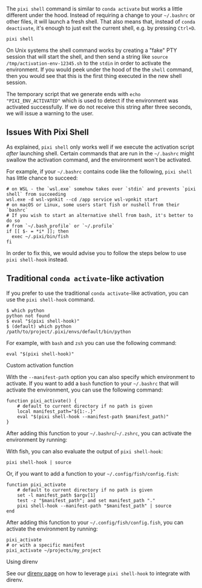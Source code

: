 The `pixi shell` command is similar to `conda activate` but works a little different under the hood. Instead of requiring a change to your `~/.bashrc` or other files, it will launch a fresh shell. That also means that, instead of `conda deactivate`, it's enough to just exit the current shell, e.g. by pressing `Ctrl+D`.

```shell
pixi shell

```

On Unix systems the shell command works by creating a "fake" PTY session that will start the shell, and then send a string like `source /tmp/activation-env-12345.sh` to the `stdin` in order to activate the environment. If you would peek under the hood of the the `shell` command, then you would see that this is the first thing executed in the new shell session.

The temporary script that we generate ends with `echo "PIXI_ENV_ACTIVATED"` which is used to detect if the environment was activated successfully. If we do not receive this string after three seconds, we will issue a warning to the user.

## Issues With Pixi Shell

As explained, `pixi shell` only works well if we execute the activation script *after* launching shell. Certain commands that are run in the `~/.bashrc` might swallow the activation command, and the environment won't be activated.

For example, if your `~/.bashrc` contains code like the following, `pixi shell` has little chance to succeed:

```shell
# on WSL - the `wsl.exe` somehow takes over `stdin` and prevents `pixi shell` from succeeding
wsl.exe -d wsl-vpnkit --cd /app service wsl-vpnkit start
# on macOS or Linux, some users start fish or nushell from their `bashrc`
# If you wish to start an alternative shell from bash, it's better to do so
# from `~/.bash_profile` or `~/.profile`
if [[ $- = *i* ]]; then
  exec ~/.pixi/bin/fish
fi

```

In order to fix this, we would advise you to follow the steps below to use `pixi shell-hook` instead.

## Traditional `conda activate`-like activation

If you prefer to use the traditional `conda activate`-like activation, you can use the `pixi shell-hook` command.

```shell
$ which python
python not found
$ eval "$(pixi shell-hook)"
$ (default) which python
/path/to/project/.pixi/envs/default/bin/python

```

For example, with `bash` and `zsh` you can use the following command:

```shell
eval "$(pixi shell-hook)"

```

Custom activation function

With the `--manifest-path` option you can also specify which environment to activate. If you want to add a `bash` function to your `~/.bashrc` that will activate the environment, you can use the following command:

```shell
function pixi_activate() {
    # default to current directory if no path is given
    local manifest_path="${1:-.}"
    eval "$(pixi shell-hook --manifest-path $manifest_path)"
}

```

After adding this function to your `~/.bashrc`/`~/.zshrc`, you can activate the environment by running:

With fish, you can also evaluate the output of `pixi shell-hook`:

```fish
pixi shell-hook | source

```

Or, if you want to add a function to your `~/.config/fish/config.fish`:

```fish
function pixi_activate
    # default to current directory if no path is given
    set -l manifest_path $argv[1]
    test -z "$manifest_path"; and set manifest_path "."
    pixi shell-hook --manifest-path "$manifest_path" | source
end

```

After adding this function to your `~/.config/fish/config.fish`, you can activate the environment by running:

```shell
pixi_activate
# or with a specific manifest
pixi_activate ~/projects/my_project

```

Using direnv

See our [direnv page](../../integration/third_party/direnv/) on how to leverage `pixi shell-hook` to integrate with direnv.
